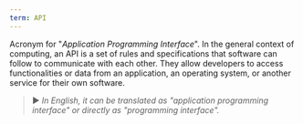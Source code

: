 ```yaml
---
term: API
---
```


Acronym for "*Application Programming Interface*". In the general context of computing, an API is a set of rules and specifications that software can follow to communicate with each other. They allow developers to access functionalities or data from an application, an operating system, or another service for their own software.

> ► *In English, it can be translated as "application programming interface" or directly as "programming interface".*